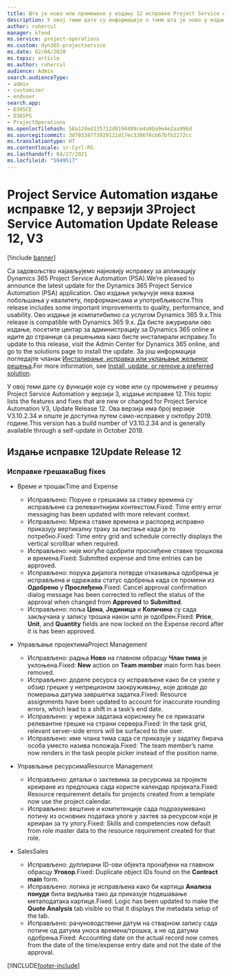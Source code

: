 ```yaml
---
title: Шта је ново или промењено у издању 12 исправке Project Service Automation верзије 3
description: У овој теми дате су информације о томе шта је ново у издању исправке 12 за Project Service Automation у верзији 3.
author: ruhercul
manager: kfend
ms.service: project-operations
ms.custom: dyn365-projectservice
ms.date: 02/04/2020
ms.topic: article
ms.author: ruhercul
audience: Admin
search.audienceType:
- admin
- customizer
- enduser
search.app:
- D365CE
- D365PS
- ProjectOperations
ms.openlocfilehash: 58a12ded135712d8194499ce4a9ba9e4e2aa99bd
ms.sourcegitcommit: 3d78338773929121d17ec3386f6cb67bfb2272cc
ms.translationtype: HT
ms.contentlocale: sr-Cyrl-RS
ms.lasthandoff: 04/27/2021
ms.locfileid: "5949517"
---
```

# <a name="project-service-automation-update-release-12-v3"></a><span data-ttu-id="199c7-103">Project Service Automation издање исправке 12, у верзији 3</span><span class="sxs-lookup"><span data-stu-id="199c7-103">Project Service Automation Update Release 12, V3</span></span>

[!include [banner](../includes/psa-now-project-operations.md)]

<span data-ttu-id="199c7-104">Са задовољство најављујемо најновију исправку за апликацију Dynamics 365 Project Service Automation (PSA).</span><span class="sxs-lookup"><span data-stu-id="199c7-104">We’re pleased to announce the latest update for the Dynamics 365 Project Service Automation (PSA) application.</span></span> <span data-ttu-id="199c7-105">Ово издање укључује нека важна побољшања у квалитету, перформансама и употребљивости.</span><span class="sxs-lookup"><span data-stu-id="199c7-105">This release includes some important improvements to quality, performance, and usability.</span></span> <span data-ttu-id="199c7-106">Ово издање је компатибилно са услугом Dynamics 365 9.x.</span><span class="sxs-lookup"><span data-stu-id="199c7-106">This release is compatible with Dynamics 365 9.x.</span></span> <span data-ttu-id="199c7-107">Да бисте ажурирали ово издање, посетите центар за администрацију за Dynamics 365 online и идите до странице са решењима како бисте инсталирали исправку.</span><span class="sxs-lookup"><span data-stu-id="199c7-107">To update to this release, visit the Admin Center for Dynamics 365 online, and go to the solutions page to install the update.</span></span> <span data-ttu-id="199c7-108">За још информација погледајте чланак [Инсталирање, исправка или уклањање жељеног решења](/power-platform/admin/install-remove-preferred-solution).</span><span class="sxs-lookup"><span data-stu-id="199c7-108">For more information, see [Install, update, or remove a preferred solution](/power-platform/admin/install-remove-preferred-solution).</span></span>

<span data-ttu-id="199c7-109">У овој теми дате су функције које су нове или су промењене у решењу Project Service Automation у верзији 3, издање исправке 12.</span><span class="sxs-lookup"><span data-stu-id="199c7-109">This topic lists the features and fixes that are new or changed for Project Service Automation V3, Update Release 12.</span></span> <span data-ttu-id="199c7-110">Ова верзија има број верзије V3.10.2.34 и опште је доступна путем само-исправке у октобру 2019. године.</span><span class="sxs-lookup"><span data-stu-id="199c7-110">This version has a build number of V3.10.2.34 and is generally available through a self-update in October 2019.</span></span>

## <a name="update-release-12"></a><span data-ttu-id="199c7-111">Издање исправке 12</span><span class="sxs-lookup"><span data-stu-id="199c7-111">Update Release 12</span></span>

### <a name="bug-fixes"></a><span data-ttu-id="199c7-112">Исправке грешака</span><span class="sxs-lookup"><span data-stu-id="199c7-112">Bug fixes</span></span>

- <span data-ttu-id="199c7-113">Време и трошак</span><span class="sxs-lookup"><span data-stu-id="199c7-113">Time and Expense</span></span>

    - <span data-ttu-id="199c7-114">Исправљено: Поруке о грешкама за ставку времена су исправљене са релевантнијим контекстом.</span><span class="sxs-lookup"><span data-stu-id="199c7-114">Fixed: Time entry error messaging has been updated with more relevant context.</span></span>
    - <span data-ttu-id="199c7-115">Исправљено: Мрежа ставке времена и распоред исправно приказују вертикалну траку за листање када је то потребно.</span><span class="sxs-lookup"><span data-stu-id="199c7-115">Fixed: Time entry grid and schedule correctly displays the vertical scrollbar when required.</span></span>
    - <span data-ttu-id="199c7-116">Исправљено: није могуће одобрити прослеђене ставке трошкова и времена.</span><span class="sxs-lookup"><span data-stu-id="199c7-116">Fixed: Submitted expense and time entries can be approved.</span></span>
    - <span data-ttu-id="199c7-117">Исправљено: порука дијалога потврде отказивања одобрења је исправљена и одражава статус одобрења када се промени из **Одобрено** у **Прослеђено**.</span><span class="sxs-lookup"><span data-stu-id="199c7-117">Fixed: Cancel approval confirmation dialog message has been corrected to reflect the status of the approval when changed from **Approved** to **Submitted**.</span></span>
    - <span data-ttu-id="199c7-118">Исправљено: поља **Цена**, **Јединица** и **Количина** су сада закључана у запису трошка након што је одобрен.</span><span class="sxs-lookup"><span data-stu-id="199c7-118">Fixed: **Price**, **Unit**, and **Quantity** fields are now locked on the Expense record after it is has been approved.</span></span>

- <span data-ttu-id="199c7-119">Управљање пројектима</span><span class="sxs-lookup"><span data-stu-id="199c7-119">Project Management</span></span>

    - <span data-ttu-id="199c7-120">Исправљено: радња **Ново** на главном обрасцу **Члан тима** је уклоњена.</span><span class="sxs-lookup"><span data-stu-id="199c7-120">Fixed: **New** action on **Team member** main form has been removed.</span></span>
    - <span data-ttu-id="199c7-121">Исправљено: доделе ресурса су исправљене како би се узеле у обзир грешке у непрецизном заокруживању, које доводе до померања датума завршетка задатка.</span><span class="sxs-lookup"><span data-stu-id="199c7-121">Fixed: Resource assignments have been updated to account for inaccurate rounding errors, which lead to a shift in a task’s end date.</span></span>
    - <span data-ttu-id="199c7-122">Исправљено: у мрежи задатака кориснику ће се приказати релевантне грешке на страни сервера.</span><span class="sxs-lookup"><span data-stu-id="199c7-122">Fixed: In the task grid, relevant server-side errors will be surfaced to the user.</span></span>
    - <span data-ttu-id="199c7-123">Исправљено: име члана тима сада се приказује у задатку бирача особа уместо назива положаја.</span><span class="sxs-lookup"><span data-stu-id="199c7-123">Fixed: The team member’s name now renders in the task people picker instead of the position name.</span></span>

- <span data-ttu-id="199c7-124">Управљање ресурсима</span><span class="sxs-lookup"><span data-stu-id="199c7-124">Resource Management</span></span>

    - <span data-ttu-id="199c7-125">Исправљено: детаљи о захтевима за ресурсима за пројекте креиране из предлошка сада користе календар пројеката.</span><span class="sxs-lookup"><span data-stu-id="199c7-125">Fixed: Resource requirement details for projects created from a template now use the project calendar.</span></span>
    - <span data-ttu-id="199c7-126">Исправљено: вештине и компетенције сада подразумевано потичу из основних података улоге у захтев за ресурсом који је креиран за ту улогу.</span><span class="sxs-lookup"><span data-stu-id="199c7-126">Fixed: Skills and competencies now default from role master data to the resource requirement created for that role.</span></span>

- <span data-ttu-id="199c7-127">Sales</span><span class="sxs-lookup"><span data-stu-id="199c7-127">Sales</span></span>

    - <span data-ttu-id="199c7-128">Исправљено: дуплирани ID-ови објекта пронађени на главном обрасцу **Уговор**.</span><span class="sxs-lookup"><span data-stu-id="199c7-128">Fixed: Duplicate object IDs found on the **Contract main** form.</span></span>
    - <span data-ttu-id="199c7-129">Исправљено: логика је исправљена како би картица **Анализа понуде** била видљива тако да приказује подешавање метаподатака картице.</span><span class="sxs-lookup"><span data-stu-id="199c7-129">Fixed: Logic has been updated to make the **Quote Analysis** tab visible so that it displays the metadata setup of the tab.</span></span>
    - <span data-ttu-id="199c7-130">Исправљено: рачуноводствени датум на стварном запису сада потиче од датума уноса времена/трошка, а не од датума одобрења.</span><span class="sxs-lookup"><span data-stu-id="199c7-130">Fixed: Accounting date on the actual record now comes from the date of the time/expense entry date and not the date of the approval.</span></span>


[!INCLUDE[footer-include](../includes/footer-banner.md)]